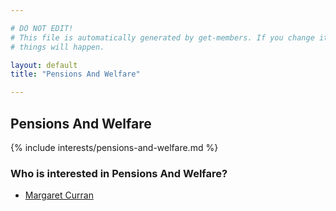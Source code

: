 ```yaml
---

# DO NOT EDIT!
# This file is automatically generated by get-members. If you change it, bad
# things will happen.

layout: default
title: "Pensions And Welfare"

---
```


## Pensions And Welfare

{% include interests/pensions-and-welfare.md %}

### Who is interested in Pensions And Welfare?


* [Margaret Curran](/members/margaret-curran.html)
